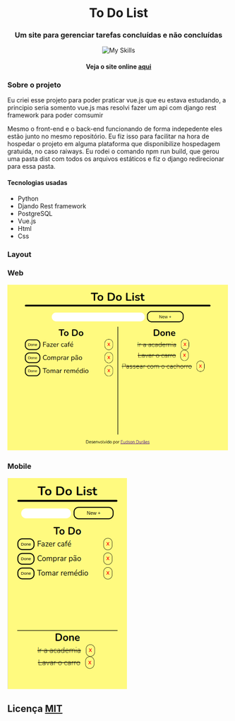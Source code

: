 <h1 align="center">To Do List</h1>

<h3 align="center">Um site para gerenciar tarefas concluídas e não concluídas</h3> 
<div align="center">

![My Skills](https://skills.thijs.gg/icons?i=python,django,vue,html,js,css)

</div>
<h4 align="center">Veja o site online <a href="https://todolisteudson.up.railway.app/">aqui</a> </h4>  

<h3>Sobre o projeto</h3>

<p>Eu criei esse projeto para poder praticar vue.js que eu estava estudando, a principio seria somento vue.js mas resolvi fazer um api com django rest framework para poder comsumir</p>

<p>Mesmo o front-end e o back-end funcionando de forma indepedente eles estão junto no mesmo repositório. Eu fiz isso para facilitar na hora de hospedar o projeto em alguma plataforma que disponibilize hospedagem gratuida, no caso raiways. Eu rodei o comando npm run build, que gerou uma pasta dist com todos os arquivos estáticos e fiz o django redirecionar para essa pasta.</p>

<h4>Tecnologias usadas</h4>   

<ul>
  <li>Python</li>
  <li>Djando Rest framework</li>
  <li>PostgreSQL</li>
  <li>Vue.js</li>
  <li>Html</li>
  <li>Css</li>
</ul> 

<h3>Layout</h3>

### Web


<img src="https://github.com/SobrancelhaDoDragao/To_Do_List/blob/main/Web.png" width="500">


### Mobile

<img src="https://github.com/SobrancelhaDoDragao/To_Do_List/blob/main/mobile.png">


## Licença [MIT](./LICENCE.md) 
